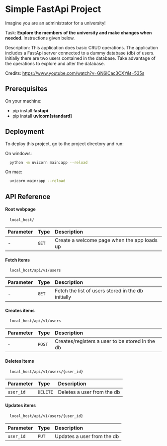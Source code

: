 
# Simple FastApi Project

Imagine you are an administrator for a university!

Task: **Explore the members of the university and make changes when needed**. Instructions given below.

Description: This application does basic CRUD operations. The application includes a FastApi server connected to a dummy database (db) of users. Initially there are two users contained in the database. Take advantage of the operations to explore and alter the database.

Credits: https://www.youtube.com/watch?v=GN6ICac3OXY&t=535s


## Prerequisites
On your machine:
- pip install **fastapi**
- pip install **uvicorn[standard]**
## Deployment

To deploy this project, go to the project directory and run:

 On windows:

```bash
  python -m uvicorn main:app --reload
```
On mac:
```bash
  uvicorn main:app --reload
```



## API Reference

#### Root webpage

```http
  local_host/
```

| Parameter | Type     | Description                |
| :-------- | :------- | :------------------------- |
| - | `GET` | Create a welcome page when the app loads up |

#### Fetch items

```http
  local_host/api/v1/users
```

| Parameter | Type     | Description                       |
| :-------- | :------- | :-------------------------------- |
| - | `GET` | Fetch the list of users stored in the db initially |

#### Creates items

```http
  local_host/api/v1/users
```

| Parameter | Type     | Description                       |
| :-------- | :------- | :-------------------------------- |
| `-` | `POST` | Creates/registers a user to be stored in the db |

#### Deletes items

```http
  local_host/api/v1/users/{user_id}
```

| Parameter | Type     | Description                       |
| :-------- | :------- | :-------------------------------- |
| `user_id` | `DELETE` | Deletes a user from the db |

#### Updates items

```http
  local_host/api/v1/users/{user_id}
```

| Parameter | Type     | Description                       |
| :-------- | :------- | :-------------------------------- |
| `user_id` | `PUT` | Updates a user from the db |


